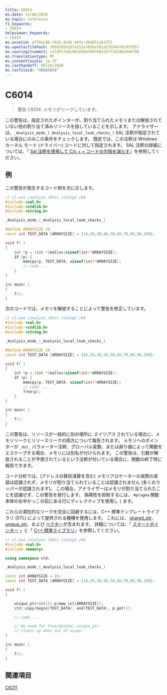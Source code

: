 ```yaml
---
title: C6014
ms.date: 11/04/2016
ms.topic: reference
f1_keywords:
- C6014
helpviewer_keywords:
- C6014
ms.assetid: ef76ec88-74d2-4a3b-b6fe-4b0851ab3372
ms.openlocfilehash: 398d3d5e2d7a151e783baf81a57b54e76c95f957
ms.sourcegitcommit: c1fd917a8c06c6504f66f66315ff352d0c046700
ms.translationtype: MT
ms.contentlocale: ja-JP
ms.lasthandoff: 09/16/2020
ms.locfileid: "90685858"
---
```

# <a name="c6014"></a>C6014

> 警告 C6014: メモリがリークしています。

この警告は、指定されたポインターが、割り当てられたメモリまたは解放されていない他の割り当て済みリソースを指していることを示します。 アナライザーは、`_Analysis_mode_(_Analysis_local_leak_checks_)` SAL 注釈が指定されている場合にのみこの条件をチェックします。 既定では、この注釈は Windows カーネル モード (ドライバー) コードに対して指定されます。 SAL 注釈の詳細については、「 [Sal 注釈を使用して C/c + + コードの欠陥を減らす](../code-quality/using-sal-annotations-to-reduce-c-cpp-code-defects.md)」を参照してください。

## <a name="examples"></a>例

この警告が発生するコード例を次に示します。

```cpp
// cl.exe /analyze /EHsc /nologo /W4
#include <sal.h>
#include <stdlib.h>
#include <string.h>

_Analysis_mode_(_Analysis_local_leak_checks_)

#define ARRAYSIZE 10
const int TEST_DATA [ARRAYSIZE] = {10,20,30,40,50,60,70,80,90,100};

void f( )
{
    int *p = (int *)malloc(sizeof(int)*ARRAYSIZE);
    if (p) {
        memcpy(p, TEST_DATA, sizeof(int)*ARRAYSIZE);
        // code ...
    }
}

int main( )
{
    f();
}
```

次のコードでは、メモリを解放することによって警告を修正しています。

```cpp
// cl.exe /analyze /EHsc /nologo /W4
#include <sal.h>
#include <stdlib.h>
#include <string.h>

_Analysis_mode_(_Analysis_local_leak_checks_)

#define ARRAYSIZE 10
const int TEST_DATA [ARRAYSIZE] = {10,20,30,40,50,60,70,80,90,100};

void f( )
{
    int *p = (int *)malloc(sizeof(int)*ARRAYSIZE);
    if (p) {
        memcpy(p, TEST_DATA, sizeof(int)*ARRAYSIZE);
        // code ...
        free(p);
    }
}

int main( )
{
    f();
}
```

この警告は、リソースが一般的に別の場所に *エイリアス* されている場合に、メモリリークとリソースリークの両方について報告されます。 メモリへのポインターが `_Out_` パラメーター注釈、グローバル変数、または戻り値によって関数をエスケープする場合、メモリには別名が付けられます。 この警告は、引数が解放されることが予想されているという注釈が付いている場合に、関数の終了時に報告できます。

コード分析では、(アドレスの算術演算を含む) メモリアロケーターの実際の実装は認識されず、メモリが割り当てられていることは認識されません (多くのラッパーが認識されます)。 この場合、アナライザーはメモリが割り当てられたことを認識せず、この警告を発行します。 偽陽性を抑制するには、 `#pragma` 関数本体の左中かっこの前にある行にディレクティブを使用し `{` ます。

これらの潜在的なリークを完全に回避するには、C++ 標準テンプレートライブラリ (STL) によって提供される機構を使用します。 これには、 [shared_ptr](/cpp/standard-library/shared-ptr-class)、 [unique_ptr](/cpp/standard-library/unique-ptr-class)、および [ベクター](/cpp/standard-library/vector)が含まれます。 詳細については、「 [スマートポインター](/cpp/cpp/smart-pointers-modern-cpp) 」と「 [C++ 標準ライブラリ](/cpp/standard-library/cpp-standard-library-reference)」を参照してください。

```cpp
// cl.exe /analyze /EHsc /nologo /W4
#include <sal.h>
#include <memory>

using namespace std;

_Analysis_mode_(_Analysis_local_leak_checks_)

const int ARRAYSIZE = 10;
const int TEST_DATA [ARRAYSIZE] = {10,20,30,40,50,60,70,80,90,100};

void f( )
{

    unique_ptr<int[]> p(new int[ARRAYSIZE]);
    std::copy(begin(TEST_DATA), end(TEST_DATA), p.get());

    // code ...

    // No need for free/delete; unique_ptr
    // cleans up when out of scope.
}

int main( )
{
    f();
}
```

## <a name="see-also"></a>関連項目

[C6211](../code-quality/c6211.md)
